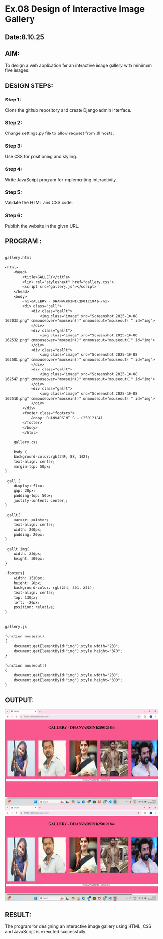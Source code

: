 # Ex.08 Design of Interactive Image Gallery
## Date:8.10.25

## AIM:
To design a web application for an inteactive image gallery with minimum five images.

## DESIGN STEPS:

### Step 1:
Clone the github repository and create Django admin interface.

### Step 2:
Change settings.py file to allow request from all hosts.

### Step 3:
Use CSS for positioning and styling.

### Step 4:
Write JavaScript program for implementing interactivity.

### Step 5:
Validate the HTML and CSS code.

### Step 6:
Publish the website in the given URL.

## PROGRAM :

```

gallery.html

<html>
    <head>
        <title>GALLERY</title>
        <link rel="stylesheet" href="gallery.css">
        <script src="gallery.js"></script>
    </head>
    <body>
        <h1>GALLERY - DHANVARSINI(25012184)</h1>
        <div class="gall">
            <div class="gallt">
                <img class="image" src="Screenshot 2025-10-08 162033.png" onmouseover="mousein()" onmouseout="mouseout()" id="img">
            </div>
            <div class="gallt">
                <img class="image" src="Screenshot 2025-10-08 162532.png" onmouseover="mousein()" onmouseout="mouseout()" id="img">
            </div>
            <div class="gallt">
                <img class="image" src="Screenshot 2025-10-08 162501.png" onmouseover="mousein()" onmouseout="mouseout()" id="img">
            </div>
            <div class="gallt">
                <img class="image" src="Screenshot 2025-10-08 162547.png" onmouseover="mousein()" onmouseout="mouseout()" id="img">
            </div>
            <div class="gallt">
                <img class="image" src="Screenshot 2025-10-08 162518.png" onmouseover="mousein()" onmouseout="mouseout()" id="img">
            </div>
        </div>
        <footer class="footers">
            &copy; DHANVARSINI S - (25012184)
        </footer>
        </body>
        </html>

    gallery.css

    body {
    background-color:rgb(249, 88, 142);
    text-align: center;
    margin-top: 50px;
}

.gall {
    display: flex;
    gap: 20px;
    padding-top: 50px;
    justify-content: center;;
}

.gallt{
    cursor: pointer;
    text-align: center;
    width: 200px;
    padding: 20px;
}

.gallt img{
    width: 230px;
    height: 300px;
}

.footers{
    width: 1510px;
    height: 20px;
    background-color: rgb(254, 251, 251);
    text-align: center;
    top: 130px;
    left: -20px;
    position: relative;
}


gallery.js

function mousein()
{
    document.getElementById("img").style.width="230";
    document.getElementById("img").style.height="370";
}

function mouseout()
{
    document.getElementById("img").style.width="230";
    document.getElementById("img").style.height="300";
}

```

## OUTPUT:
![alt text](<thugi/galleryapp/static/Screenshot (26).png>)
![alt text](<thugi/galleryapp/static/Screenshot (27).png>)

## RESULT:
The program for designing an interactive image gallery using HTML, CSS and JavaScript is executed successfully.
